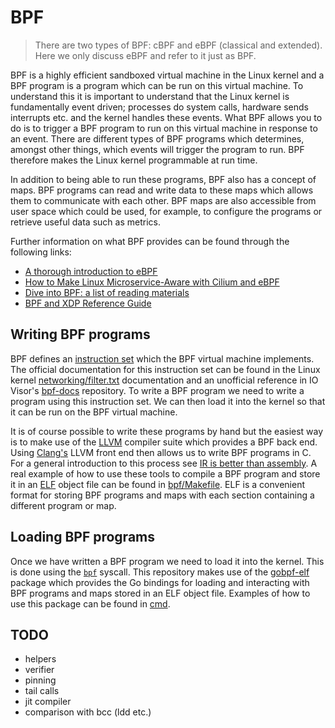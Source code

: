 # BPF

> There are two types of BPF: cBPF and eBPF (classical and extended). Here we only discuss eBPF and refer to it just as BPF.

BPF is a highly efficient sandboxed virtual machine in the Linux kernel and a BPF program is a program which can be run on this virtual machine. To understand this it is important to understand that the Linux kernel is fundamentally event driven; processes do system calls, hardware sends interrupts etc. and the kernel handles these events. What BPF allows you to do is to trigger a BPF program to run on this virtual machine in response to an event. There are different types of BPF programs which determines, amongst other things, which events will trigger the program to run. BPF therefore makes the Linux kernel programmable at run time.

In addition to being able to run these programs, BPF also has a concept of maps. BPF programs can read and write data to these maps which allows them to communicate with each other. BPF maps are also accessible from user space which could be used, for example, to configure the programs or retrieve useful data such as metrics.

Further information on what BPF provides can be found through the following links:
- [A thorough introduction to eBPF](https://lwn.net/Articles/740157/)
- [How to Make Linux Microservice-Aware with Cilium and eBPF](https://www.infoq.com/presentations/linux-cilium-ebpf)
- [Dive into BPF: a list of reading materials](https://qmonnet.github.io/whirl-offload/2016/09/01/dive-into-bpf/)
- [BPF and XDP Reference Guide](https://docs.cilium.io/en/stable/bpf/)

## Writing BPF programs

BPF defines an [instruction set](https://en.wikipedia.org/wiki/Instruction_set_architecture) which the BPF virtual machine implements. The official documentation for this instruction set can be found in the Linux kernel [networking/filter.txt](https://www.kernel.org/doc/Documentation/networking/filter.txt) documentation and an unofficial reference in IO Visor's [bpf-docs](https://github.com/iovisor/bpf-docs/blob/master/eBPF.md) repository. To write a BPF program we need to write a program using this instruction set. We can then load it into the kernel so that it can be run on the BPF virtual machine.

It is of course possible to write these programs by hand but the easiest way is to make use of the [LLVM](https://en.wikipedia.org/wiki/LLVM) compiler suite which provides a BPF back end. Using [Clang's](https://clang.llvm.org/) LLVM front end then allows us to write BPF programs in C. For a general introduction to this process see [IR is better than assembly](https://idea.popcount.org/2013-07-24-ir-is-better-than-assembly/). A real example of how to use these tools to compile a BPF program and store it in an [ELF](https://en.wikipedia.org/wiki/Executable_and_Linkable_Format) object file can be found in [bpf/Makefile](../bpf/Makefile). ELF is a convenient format for storing BPF programs and maps with each section containing a different program or map.

## Loading BPF programs

Once we have written a BPF program we need to load it into the kernel. This is done using the [`bpf`](http://man7.org/linux/man-pages/man2/bpf.2.html) syscall. This repository makes use of the [gobpf-elf](https://github.com/iovisor/gobpf/tree/master/elf) package which provides the Go bindings for loading and interacting with BPF programs and maps stored in an ELF object file. Examples of how to use this package can be found in [cmd](../cmd).

## TODO

- helpers
- verifier
- pinning
- tail calls
- jit compiler
- comparison with bcc (ldd etc.)